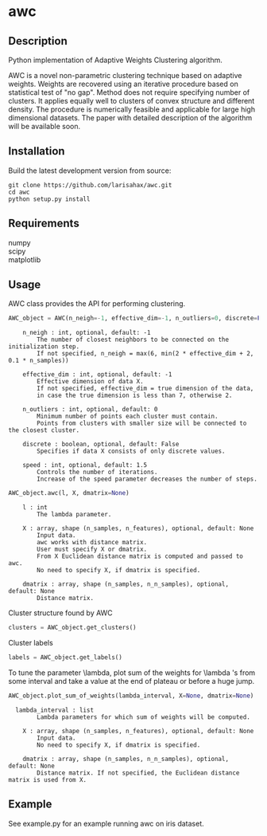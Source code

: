 # awc
Description 
-----------

Python implementation of Adaptive Weights Clustering algorithm.

AWC is a novel non-parametric clustering technique based on adaptive weights. Weights are recovered using an iterative procedure based on statistical test of "no gap". Method does not require specifying number of clusters. It applies equally well to clusters of convex structure and different density. The procedure is numerically feasible and applicable for large high dimensional datasets. The paper with detailed description of the algorithm will be available soon.

Installation
-----------

Build the latest development version from source:

    git clone https://github.com/larisahax/awc.git
    cd awc
    python setup.py install

Requirements
-----

numpy  
scipy  
matplotlib

Usage
------

AWC class provides the API for performing clustering. 

```python
AWC_object = AWC(n_neigh=-1, effective_dim=-1, n_outliers=0, discrete=False, speed=1.5)
```

        n_neigh : int, optional, default: -1
            The number of closest neighbors to be connected on the initialization step.
            If not specified, n_neigh = max(6, min(2 * effective_dim + 2, 0.1 * n_samples))

        effective_dim : int, optional, default: -1
            Effective dimension of data X. 
            If not specified, effective_dim = true dimension of the data, 
            in case the true dimension is less than 7, otherwise 2.

        n_outliers : int, optional, default: 0
            Minimum number of points each cluster must contain.
            Points from clusters with smaller size will be connected to the closest cluster.

        discrete : boolean, optional, default: False
            Specifies if data X consists of only discrete values.

        speed : int, optional, default: 1.5
            Controls the number of iterations.
            Increase of the speed parameter decreases the number of steps.
            
```python
AWC_object.awc(l, X, dmatrix=None)
```

        l : int
            The lambda parameter.
        
        X : array, shape (n_samples, n_features), optional, default: None 
            Input data. 
            awc works with distance matrix. 
            User must specify X or dmatrix.
            From X Euclidean distance matrix is computed and passed to awc.
            No need to specify X, if dmatrix is specified. 
        
        dmatrix : array, shape (n_samples, n_n_samples), optional, default: None
            Distance matrix.

Cluster structure found by AWC
```python 
clusters = AWC_object.get_clusters()
```
Cluster labels
```python 
labels = AWC_object.get_labels()
```
 To tune the parameter \lambda, plot sum of the weights for \lambda 's from some interval and take a value at the end of plateau or before a huge jump.
 ```python
 AWC_object.plot_sum_of_weights(lambda_interval, X=None, dmatrix=None)
 ```
    
      lambda_interval : list
            Lambda parameters for which sum of weights will be computed.
            
        X : array, shape (n_samples, n_features), optional, default: None 
            Input data. 
            No need to specify X, if dmatrix is specified. 
        
        dmatrix : array, shape (n_samples, n_n_samples), optional, default: None
            Distance matrix. If not specified, the Euclidean distance matrix is used from X.  

Example
------

See example.py for an example running awc on iris dataset.
